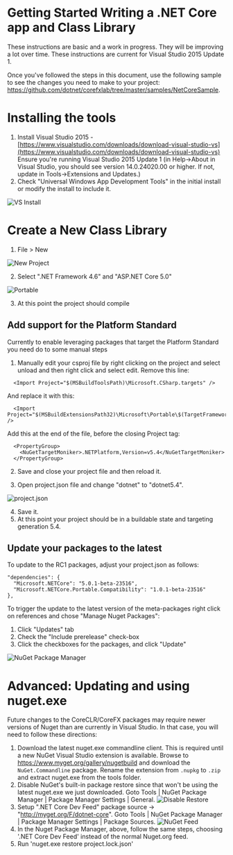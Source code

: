 Getting Started Writing a .NET Core app and Class Library
=========================================================

These instructions are basic and a work in progress. They will be improving a lot over time. These instructions are current for Visual Studio 2015 Update 1.

Once you've followed the steps in this document, use the following sample to see the changes you need to make to your project: https://github.com/dotnet/corefxlab/tree/master/samples/NetCoreSample.

Installing the tools
====================

1. Install Visual Studio 2015 - [https://www.visualstudio.com/downloads/download-visual-studio-vs](https://www.visualstudio.com/downloads/download-visual-studio-vs)
<br>Ensure you're running Visual Studio 2015 Update 1 (in Help->About in Visual Studio, you should see version 14.0.24020.00 or higher. If not, update in Tools->Extensions and Updates.)
2. Check "Universal Windows App Development Tools" in the initial install or modify the install to include it.

![VS Install](https://dotnetdocs.blob.core.windows.net/getting-started/vs-install.png)

Create a New Class Library
==========================

1. File > New

![New Project](https://dotnetdocs.blob.core.windows.net/getting-started/new-project.png)

2. Select ".NET Framework 4.6" and "ASP.NET Core 5.0"

![Portable](https://dotnetdocs.blob.core.windows.net/getting-started/portable.png)

3. At this point the project should compile

Add support for the Platform Standard
---------------------------

Currently to enable leveraging packages that target the Platform Standard you need do to some manual steps

1. Manually edit your csproj file by right clicking on the project and select unload and then right click and select edit. Remove this line:
```
  <Import Project="$(MSBuildToolsPath)\Microsoft.CSharp.targets" />
```
And replace it with this:
```
  <Import Project="$(MSBuildExtensionsPath32)\Microsoft\Portable\$(TargetFrameworkVersion)\Microsoft.Portable.CSharp.targets" />
```
Add this at the end of the file, before the closing Project tag:
```
  <PropertyGroup>
    <NuGetTargetMoniker>.NETPlatform,Version=v5.4</NuGetTargetMoniker>
  </PropertyGroup>
```

2. Save and close your project file and then reload it.

3. Open project.json file and change "dotnet" to "dotnet5.4".

![project.json](https://dotnetdocs.blob.core.windows.net/getting-started/project-json.png)
 
4. Save it.
5. At this point your project should be in a buildable state and targeting generation 5.4.

Update your packages to the latest
----------------------------------
To update to the RC1 packages, adjust your project.json as follows:
  ```
  "dependencies": {
    "Microsoft.NETCore": "5.0.1-beta-23516",
    "Microsoft.NETCore.Portable.Compatibility": "1.0.1-beta-23516"
  },
  ```
To trigger the update to the latest version of the meta-packages right click on references and chose "Manage Nuget Packages":
  1. Click "Updates" tab
  2. Check the "Include prerelease" check-box
  3. Click the checkboxes for the packages, and click "Update"
  
![NuGet Package Manager](https://dotnetdocs.blob.core.windows.net/getting-started/nuget-package-manager.png)


Advanced: Updating and using nuget.exe
======================================

Future changes to the CoreCLR/CoreFX packages may require newer versions of Nuget than are currently in Visual Studio. In that case, you will need to follow these directions:

1. Download the latest nuget.exe commandline client.  This is required until a new NuGet Visual Studio extension is available.  Browse to https://www.myget.org/gallery/nugetbuild and download the `NuGet.Commandline` package.  Rename the extension from `.nupkg` to `.zip` and extract nuget.exe from the tools folder.
2. Disable NuGet's built-in package restore since that won't be using the latest nuget.exe we just downloaded.  Goto Tools | NuGet Package Manager | Package Manager Settings | General.
![Disable Restore](https://cloud.githubusercontent.com/assets/8228359/11126436/d3b9b9ca-8923-11e5-9de1-f6fcdc46ebbd.png)
3. Setup ".NET Core Dev Feed" package source -> "http://myget.org/F/dotnet-core". Goto Tools | NuGet Package Manager | Package Manager Settings | Package Sources.
![NuGet Feed](https://dotnetdocs.blob.core.windows.net/getting-started/nuget-feed.png)
4. In the Nuget Package Manager, above, follow the same steps, choosing '.NET Core Dev Feed' instead of the normal Nuget.org feed.
5. Run 'nuget.exe restore project.lock.json' 
